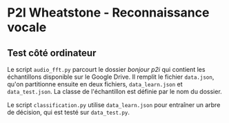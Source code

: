 # P2I Wheatstone - Reconnaissance vocale

## Test côté ordinateur
Le script `audio_fft.py` parcourt le dossier *bonjour p2i* qui contient les échantillons disponible sur le Google Drive. Il remplit le fichier `data.json`,
qu'on partitionne ensuite en deux fichiers, ``data_learn.json``
et `data_test.json`.
La classe de l'échantillon est définie par le nom du dossier.


Le script `classification.py` utilise ``data_learn.json`` pour entraîner un arbre de décision,
qui est testé sur  ``data_test.py``.
 